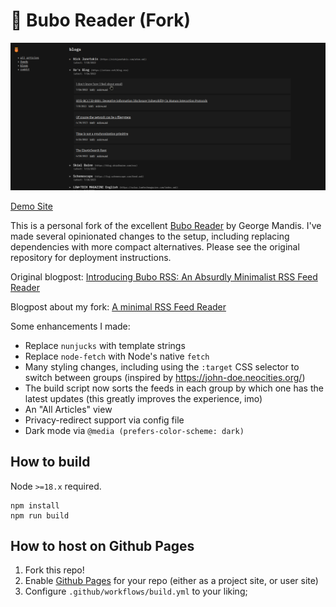 # 🦉 Bubo Reader (Fork)

![screenshot](./demo.png)

[Demo Site](https://kevinfiol.com/rss-reader/)

This is a personal fork of the excellent [Bubo Reader](https://github.com/georgemandis/bubo-rss) by George Mandis. I've made several opinionated changes to the setup, including replacing dependencies with more compact alternatives. Please see the original repository for deployment instructions.

Original blogpost: [Introducing Bubo RSS: An Absurdly Minimalist RSS Feed Reader](https://george.mand.is/2019/11/introducing-bubo-rss-an-absurdly-minimalist-rss-feed-reader/)

Blogpost about my fork: [A minimal RSS Feed Reader](https://kevinfiol.com/blog/a-minimal-rss-feed-reader/)

Some enhancements I made:

* Replace `nunjucks` with template strings
* Replace `node-fetch` with Node's native `fetch`
* Many styling changes, including using the `:target` CSS selector to switch between groups (inspired by https://john-doe.neocities.org/)
* The build script now sorts the feeds in each group by which one has the latest updates (this greatly improves the experience, imo)
* An "All Articles" view
* Privacy-redirect support via config file
* Dark mode via `@media (prefers-color-scheme: dark)`

## How to build

Node `>=18.x` required.

```shell
npm install
npm run build
```

## How to host on Github Pages

1. Fork this repo!
2. Enable [Github Pages](https://pages.github.com/) for your repo (either as a project site, or user site)
3. Configure `.github/workflows/build.yml` to your liking; 